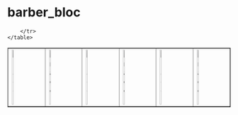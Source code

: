 # barber_bloc



<table border="1" style="width:100%; border-collapse: collapse;">
        <tr>
            <td><img src="https://github.com/user-attachments/assets/822cd2e1-4887-49c9-a4ae-6ff13a6d623e" alt="Image 1" style="width:10%; height:auto;"></td>
            <td><img src="https://github.com/user-attachments/assets/bb144222-840c-43c2-a1c9-4e4de8225081" alt="Image 1" style="width:10%; height:auto;"></td>
            <td><img src="https://github.com/user-attachments/assets/7c1959c3-f356-4cad-ac0a-3c48fb6a4549" alt="Image 1" style="width:10%; height:auto;"></td>
            <td><img src="https://github.com/user-attachments/assets/4fc252a6-f240-44fc-a5c7-74cfdb543518" alt="Image 1" style="width:10%; height:auto;"></td>
            <td><img src="https://github.com/user-attachments/assets/b5e8e61a-7227-4027-96ba-d0483d4bb2b8" alt="Image 1" style="width:10%; height:auto;"></td>
            <td><img src="https://github.com/user-attachments/assets/096b49d0-e21f-4027-a41c-eed1364b4a8f" alt="Image 1" style="width:10%; height:auto;"></td>

     
      
        </tr>
    </table>
